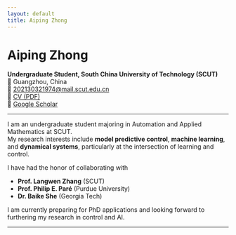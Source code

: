 ```yaml
---
layout: default
title: Aiping Zhong
---
```


# Aiping Zhong

**Undergraduate Student, South China University of Technology (SCUT)**  
📍 Guangzhou, China  
📧 [202130321974@mail.scut.edu.cn](mailto:202130321974@mail.scut.edu.cn)  
📄 [CV (PDF)](assets/cv.pdf)  
🔗 [Google Scholar](https://scholar.google.com/citations?user=HopLyuwAAAAJ&hl=en)

---

I am an undergraduate student majoring in Automation and Applied Mathematics at SCUT.  
My research interests include **model predictive control**, **machine learning**, and **dynamical systems**, particularly at the intersection of learning and control.

I have had the honor of collaborating with  
- **Prof. Langwen Zhang** (SCUT)  
- **Prof. Philip E. Paré** (Purdue University)  
- **Dr. Baike She** (Georgia Tech)  

I am currently preparing for PhD applications and looking forward to furthering my research in control and AI.

---
